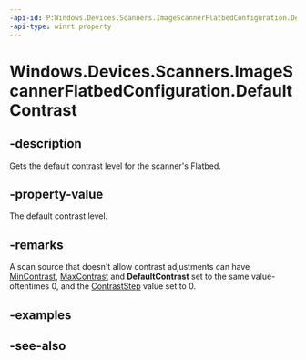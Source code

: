 ----api-id: P:Windows.Devices.Scanners.ImageScannerFlatbedConfiguration.DefaultContrast
-api-type: winrt property
---<!-- Property syntaxpublic int DefaultContrast { get; }--># Windows.Devices.Scanners.ImageScannerFlatbedConfiguration.DefaultContrast## -descriptionGets the default contrast level for the scanner's Flatbed.## -property-valueThe default contrast level.## -remarksA scan source that doesn't allow contrast adjustments can have [MinContrast](imagescannerflatbedconfiguration_mincontrast.md), [MaxContrast](imagescannerflatbedconfiguration_maxcontrast.md) and **DefaultContrast** set to the same value-oftentimes 0, and the [ContrastStep](imagescannerflatbedconfiguration_contraststep.md) value set to 0.## -examples## -see-also